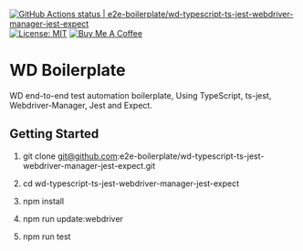 [![GitHub Actions status | e2e-boilerplate/wd-typescript-ts-jest-webdriver-manager-jest-expect](https://github.com/e2e-boilerplate/wd-typescript-ts-jest-webdriver-manager-jest-expect/workflows/wd-typescript-ts-jest-webdriver-manager-jest-expect/badge.svg)](https://github.com/e2e-boilerplate/wd-typescript-ts-jest-webdriver-manager-jest-expect/actions?workflow=wd-typescript-ts-jest-webdriver-manager-jest-expect) [![License: MIT](https://img.shields.io/badge/License-MIT-yellow.svg)](https://opensource.org/licenses/MIT) [![Buy Me A Coffee](https://img.shields.io/badge/buy-me%20coffee-orange)](https://www.buymeacoffee.com/xgirma)
    
# WD Boilerplate
    
WD end-to-end test automation boilerplate, Using TypeScript, ts-jest, Webdriver-Manager, Jest and Expect.
    
## Getting Started
    
1. git clone git@github.com:e2e-boilerplate/wd-typescript-ts-jest-webdriver-manager-jest-expect.git
    
2. cd wd-typescript-ts-jest-webdriver-manager-jest-expect
    
3. npm install
    
4. npm run update:webdriver
    
5. npm run test